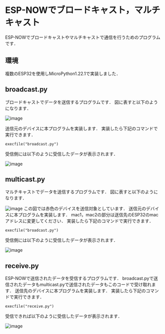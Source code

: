 # ESP-NOWでブロードキャスト，マルチキャスト

ESP-NOWでブロードキャストやマルチキャストで通信を行うためのプログラムです．

## 環境
複数のESP32を使用しMicroPython1.22.1で実装しました．

## broadcast.py
ブロードキャストでデータを送信するプログラムです．
図に表すと以下のようになります．

![image](https://github.com/user-attachments/assets/030904a5-3bd3-4bb5-8ccc-7ca37bac8f4e)

送信元のデバイスに本プログラムを実装します．
実装したら下記のコマンドで実行できます．

```
execfile("broadcast.py")
```

受信側には以下のように受信したデータが表示されます．

![image](https://github.com/user-attachments/assets/aa06028a-5fb9-498a-90ad-4b91cbf6f77c)

## multicast.py

マルチキャストでデータを送信するプログラムです．
図に表すと以下のようになります．

![image](https://github.com/user-attachments/assets/3cb6a85f-15a0-4b42-bfb8-b4d596fb4522)
この図では赤色のデバイスを送信対象としています．
送信元のデバイスに本プログラムを実装します．
mac1，mac2の部分は送信先のESP32のmacアドレスに変更してください．
実装したら下記のコマンドで実行できます．
```
execfile("broadcast.py")
```
受信側には以下のように受信したデータが表示されます．

![image](https://github.com/user-attachments/assets/aa06028a-5fb9-498a-90ad-4b91cbf6f77c)

## receive.py

ESP-NOWで送信されたデータを受信するプログラムです．
broadcast.pyで送信されたデータもmulticast.pyで送信されたデータもこのコードで受け取れます．
送信先のデバイスに本プログラムを実装します．
実装したら下記のコマンドで実行できます．
```
execfile("receive.py")
```
受信できれば以下のように受信したデータが表示されます．

![image](https://github.com/user-attachments/assets/aa06028a-5fb9-498a-90ad-4b91cbf6f77c)
